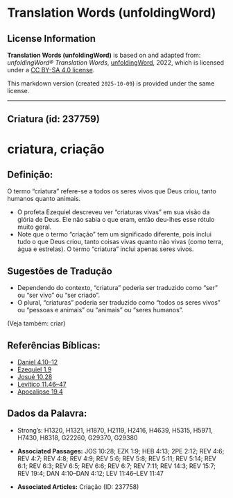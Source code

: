 # Translation Words (unfoldingWord)

## License Information

**Translation Words (unfoldingWord)** is based on and adapted from: _unfoldingWord® Translation Words_, [unfoldingWord](https://unfoldingword.org/utw), 2022, which is licensed under a [CC BY-SA 4.0 license](https://creativecommons.org/licenses/by-sa/4.0/legalcode.en).

This markdown version (created `2025-10-09`) is provided under the same license.



--------------------------------

## Criatura (id: 237759)

criatura, criação
=================

Definição:
----------

O termo “criatura” refere\-se a todos os seres vivos que Deus criou, tanto humanos quanto animais.

* O profeta Ezequiel descreveu ver “criaturas vivas” em sua visão da glória de Deus. Ele não sabia o que eram, então deu\-lhes esse rótulo muito geral.
* Note que o termo “criação” tem um significado diferente, pois inclui tudo o que Deus criou, tanto coisas vivas quanto não vivas (como terra, água e estrelas). O termo “criatura” inclui apenas seres vivos.

Sugestões de Tradução
---------------------

* Dependendo do contexto, “criatura” poderia ser traduzido como “ser” ou “ser vivo” ou “ser criado”.
* O plural, “criaturas” poderia ser traduzido como “todos os seres vivos” ou “pessoas e animais” ou “animais” ou “seres humanos”.

(Veja também: criar)

Referências Bíblicas:
---------------------

* [Daniel 4\.10–12](https://ref.ly/Dan4:10-Dan4:12)
* [Ezequiel 1\.9](https://ref.ly/Ezek1:9)
* [Josué 10\.28](https://ref.ly/Josh10:28)
* [Levítico 11\.46–47](https://ref.ly/Lev11:46-Lev11:47)
* [Apocalipse 19\.4](https://ref.ly/Rev19:4)

Dados da Palavra:
-----------------

* Strong’s: H1320, H1321, H1870, H2119, H2416, H4639, H5315, H5971, H7430, H8318, G22260, G29370, G29380

* **Associated Passages:** JOS 10:28; EZK 1:9; HEB 4:13; 2PE 2:12; REV 4:6; REV 4:7; REV 4:8; REV 4:9; REV 5:6; REV 5:8; REV 5:11; REV 5:14; REV 6:1; REV 6:3; REV 6:5; REV 6:6; REV 6:7; REV 7:11; REV 14:3; REV 15:7; REV 19:4; DAN 4:10–DAN 4:12; LEV 11:46–LEV 11:47
* **Associated Articles:** Criação (ID: 237758)

